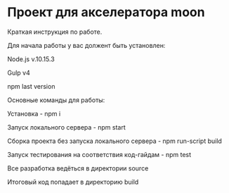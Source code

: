 # Проект для акселератора moon


Краткая инструкция по работе.

Для начала работы у вас должент быть установлен:

Node.js v.10.15.3

Gulp v4

npm last version

Основные команды для работы:

Установка - npm i

Запуск локального сервера - npm start

Сборка проекта без запуска локального сервера - npm run-script build

Запуск тестирования на соответствия код-гайдам - npm test

Все разработка ведёться в директории source

Итоговый код попадает в директорию build
